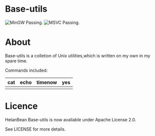# Base-utils

![MinGW Passing.](https://img.shields.io/badge/MinGW-Passing-brightgreen.svg)
![MSVC Passing.](https://img.shields.io/badge/MSVC-Passing-red.svg)

# About


Base-utils is a colletion of Unix utilities,which is written on my own in my spare time. 

Commands included:


| cat  | echo | timenow | yes  |
| ---- | ---- | ------- | ---- |
|      |      |         |      |

# Licence


HelanBean Base-utils is now avaliable under Apache License 2.0.

See LICENSE for more details.
